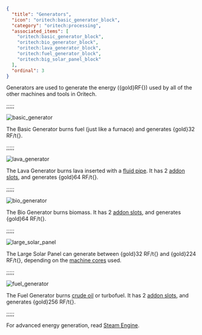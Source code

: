 ```json
{
  "title": "Generators",
  "icon": "oritech:basic_generator_block",
  "category": "oritech:processing",
  "associated_items": [
    "oritech:basic_generator_block",
    "oritech:bio_generator_block",
    "oritech:lava_generator_block",
    "oritech:fuel_generator_block",
    "oritech:big_solar_panel_block"
  ],
  "ordinal": 3
}
```

Generators are used to generate the energy ({gold}RF{}) used by all of the other machines and tools in Oritech.

;;;;;

![basic_generator](oritech:textures/book/basic_generator.png,fit)

The Basic Generator burns fuel (just like a furnace) and generates {gold}32 RF/t{}.

;;;;;

![lava_generator](oritech:textures/book/lava_generator.png,fit)

The Lava Generator burns lava inserted with a [fluid pipe](^oritech:logistics/fluid_transport). It has 2 [addon slots](^oritech:processing/addons), and generates {gold}64 RF/t{}.

;;;;;

![bio_generator](oritech:textures/book/bio_generator.png,fit)

The Bio Generator burns biomass. It has 2 [addon slots](^oritech:processing/addons), and generates {gold}64 RF/t{}.

;;;;;

![large_solar_panel](oritech:textures/book/large_solar_panel.png,fit)

The Large Solar Panel can generate between {gold}32 RF/t{} and {gold}224 RF/t{}, depending on the [machine cores](^oritech:processing/multiblocks) used.

;;;;;

![fuel_generator](oritech:textures/book/fuel_generator.png,fit)

The Fuel Generator burns [crude oil](^oritech:resources/crude_oil) or turbofuel. It has 2 [addon slots](^oritech:processing/addons), and generates {gold}256 RF/t{}.

;;;;;

For advanced energy generation, read [Steam Engine](^oritech:processing/steam_engine).